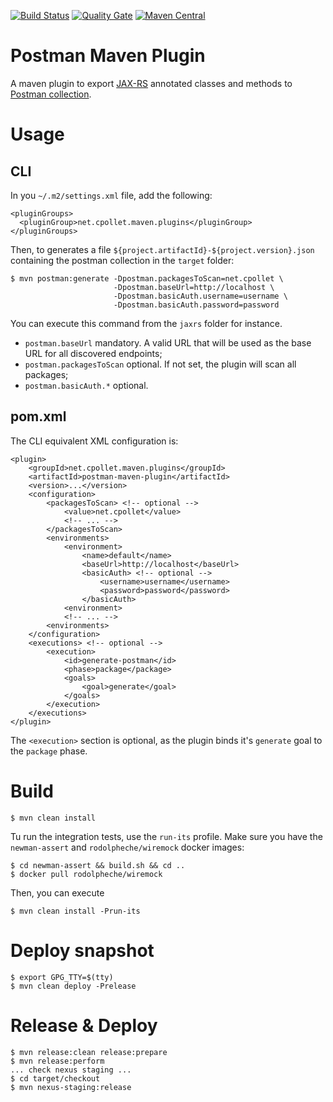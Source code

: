 [![Build Status](https://travis-ci.org/cpollet/postman-maven-plugin.svg?branch=master)](https://travis-ci.org/cpollet/postman-maven-plugin)
[![Quality Gate](https://sonarcloud.io/api/project_badges/measure?project=net.cpollet.maven.plugins%3Apostman-maven-plugin&metric=alert_status)](https://sonarcloud.io/dashboard?id=net.cpollet.maven.plugins%3Apostman-maven-plugin)
[![Maven Central](https://maven-badges.herokuapp.com/maven-central/net.cpollet.maven.plugins/postman-maven-plugin/badge.svg)](https://maven-badges.herokuapp.com/maven-central/net.cpollet.maven.plugins/postman-maven-plugin)

# Postman Maven Plugin
A maven plugin to export [JAX-RS](https://github.com/jax-rs) annotated classes and methods to [Postman collection](https://www.getpostman.com/collection).

# Usage
## CLI
In you ```~/.m2/settings.xml``` file, add the following:
```
<pluginGroups>
  <pluginGroup>net.cpollet.maven.plugins</pluginGroup>
</pluginGroups>
```

Then, to generates a file ```${project.artifactId}-${project.version}.json``` containing the postman collection in the ```target``` folder:
```
$ mvn postman:generate -Dpostman.packagesToScan=net.cpollet \
                       -Dpostman.baseUrl=http://localhost \
                       -Dpostman.basicAuth.username=username \
                       -Dpostman.basicAuth.password=password
```
You can execute this command from the ```jaxrs``` folder for instance.

* ```postman.baseUrl``` mandatory. A valid URL that will be used as the base URL for all discovered endpoints;
* ```postman.packagesToScan``` optional. If not set, the plugin will scan all packages;
* ```postman.basicAuth.*``` optional.

## pom.xml
The CLI equivalent XML configuration is:
```
<plugin>
    <groupId>net.cpollet.maven.plugins</groupId>
    <artifactId>postman-maven-plugin</artifactId>
    <version>...</version>
    <configuration>
        <packagesToScan> <!-- optional -->
            <value>net.cpollet</value>
            <!-- ... -->
        </packagesToScan>
        <environments>
            <environment>
                <name>default</name>
                <baseUrl>http://localhost</baseUrl>
                <basicAuth> <!-- optional -->
                    <username>username</username>
                    <password>password</password>
                </basicAuth>
            <environment>
            <!-- ... -->
        <environments>
    </configuration>
    <executions> <!-- optional -->
        <execution>
            <id>generate-postman</id>
            <phase>package</package>
            <goals>
                <goal>generate</goal>
            </goals>
        </execution>
    </executions>
</plugin>
```
The ```<execution>``` section is optional, as the plugin binds it's ```generate``` goal to the ```package``` phase. 

# Build
```
$ mvn clean install
```

Tu run the integration tests, use the ```run-its``` profile. Make sure you have the ```newman-assert``` and ```rodolpheche/wiremock``` docker images:
```
$ cd newman-assert && build.sh && cd ..
$ docker pull rodolpheche/wiremock
```
Then, you can execute
```
$ mvn clean install -Prun-its 
```

# Deploy snapshot
```
$ export GPG_TTY=$(tty)
$ mvn clean deploy -Prelease
```

# Release & Deploy
```
$ mvn release:clean release:prepare
$ mvn release:perform
... check nexus staging ...
$ cd target/checkout
$ mvn nexus-staging:release
```
